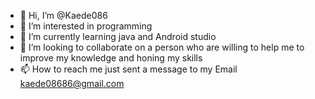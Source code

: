 - 👋 Hi, I’m @Kaede086
- 👀 I’m interested in programming
- 🌱 I’m currently learning java and Android studio
- 💞️ I’m looking to collaborate on a person who are willing to help me to improve my knowledge and honing my skills
- 📫 How to reach me just sent a message to my Email kaede08686@gmail.com

<!---
Kaede086/Kaede086 is a ✨ special ✨ repository because its `README.md` (this file) appears on your GitHub profile.
You can click the Preview link to take a look at your changes.
--->
